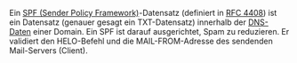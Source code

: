 Ein [SPF (Sender Policy
Framework)](./what-is-sender-policy-framework-spf.md)-Datensatz
(definiert in [RFC
4408](http://www.openspf.org/Specifications "Open SPF-Spezifikationen"))
ist ein Datensatz (genauer gesagt ein TXT-Datensatz) innerhalb
der [DNS-Daten](./dns-data-what-does-it-do.md "DNS-Daten") einer
Domain. Ein SPF ist darauf ausgerichtet, Spam zu reduzieren. Er
validiert den HELO-Befehl und die MAIL-FROM-Adresse des sendenden
Mail-Servers (Client).
